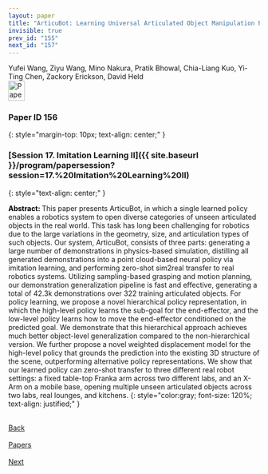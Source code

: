 ```yaml
---
layout: paper
title: "ArticuBot: Learning Universal Articulated Object Manipulation Policy via Large Scale Simulation"
invisible: true
prev_id: "155"
next_id: "157"
---
```

<div class="paper-authors">
  <div class="paper-author-box">
    <div class="paper-author-name">Yufei Wang, Ziyu Wang, Mino Nakura, Pratik Bhowal, Chia-Liang Kuo, Yi-Ting Chen, Zackory Erickson, David Held</div>
    <div class="paper-author-uni"></div>
  </div>
</div>

<div class="paper-pdf">
  <div>
    <a href="https://www.roboticsproceedings.org/rss21/p156.pdf" title="Download PDF" target="_blank">
      <img src="{{ site.baseurl }}/images/paper_link_cardinal_red.png" alt="Paper PDF" width="33" height="40" />
    </a>
  </div>
</div>

### Paper ID 156
{: style="margin-top: 10px; text-align: center;" }

### [Session 17. Imitation Learning II]({{ site.baseurl }}/program/papersession?session=17.%20Imitation%20Learning%20II)
{: style="text-align: center;" }

<b style="color: black;">Abstract: </b>This paper presents ArticuBot, in which a single learned policy enables a robotics system to open diverse categories of unseen articulated objects in the real world.  This task has long been challenging for robotics due to the large variations in the geometry, size, and articulation types of such objects.  Our system, ArticuBot, consists of three parts: generating a large number of demonstrations in physics-based simulation, distilling all generated demonstrations into a point cloud-based neural policy via imitation learning, and performing zero-shot sim2real transfer to real robotics systems. Utilizing sampling-based grasping and motion planning, our demonstration generalization pipeline is fast and effective, generating a total of 42.3k demonstrations over 322 training articulated objects. For policy learning, we propose a novel hierarchical policy representation, in which the high-level policy learns the sub-goal for the end-effector, and the low-level policy learns how to move the end-effector conditioned on the predicted goal.  We demonstrate that this hierarchical approach achieves much better object-level generalization compared to the non-hierarchical version.  We further propose a novel weighted displacement model for the high-level policy that grounds the prediction into the existing 3D structure of the scene, outperforming alternative policy representations.  We show that our learned policy can zero-shot transfer to three different real robot settings: a fixed table-top Franka arm across two different labs, and an X-Arm on a mobile base, opening multiple unseen articulated objects across two labs, real lounges, and kitchens.
{: style="color:gray; font-size: 120%; text-align: justified;" }

<div class="paper-menu">
  <div class="paper-menu-inner">
    <a href="{{ site.baseurl }}/program/papers/155/" title="Previous Paper">
            <div class="paper-menu-icon">
                <i class="fa fa-chevron-left"></i><br>
                <span class="paper-menu-label">Back</span>
            </div>
        </a>
    <a href="{{ site.baseurl }}/program/papers" title="All Papers">
      <div class="paper-menu-icon">
        <i class="fa fa-list"></i><br>
        <span class="paper-menu-label">Papers</span>
      </div>
    </a>
    <a href="{{ site.baseurl }}/program/papers/157/" title="Next Paper">
            <div class="paper-menu-icon">
                <i class="fa fa-chevron-right"></i><br>
                <span class="paper-menu-label">Next</span>
            </div>
        </a>
  </div>
</div>

